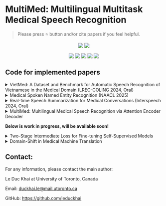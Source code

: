 # MultiMed: Multilingual Multitask Medical Speech Recognition

> Please press ⭐ button and/or cite papers if you feel helpful.

<p align="center">
<img src="https://img.shields.io/badge/Last%20updated%20on-04.04.2025-brightgreen?style=for-the-badge">
<img src="https://img.shields.io/badge/Written%20by-Le%20Duc%20Khai-pink?style=for-the-badge"> 
</p>

<p align="center">
<img src="https://img.shields.io/badge/Speech Recognition-white"> 
<img src="https://img.shields.io/badge/Natural Language Processing-white">
<img src="https://img.shields.io/badge/Large Language Model-white">     
<img src="https://img.shields.io/badge/Deep Learning-white">      
<img src="https://img.shields.io/badge/AI for Healthcare-white">
</p>

## Code for implemented papers

<details><summary>VietMed: A Dataset and Benchmark for Automatic Speech Recognition of Vietnamese in the Medical Domain (LREC-COLING 2024, Oral) </summary><p>

* [Code](VietMed/README.md)

* **Abstract:**
Due to privacy restrictions, there's a shortage of publicly available speech recognition datasets in the medical domain. In this work, we present VietMed - a Vietnamese speech recognition dataset in the medical domain comprising 16h of labeled medical speech, 1000h of unlabeled medical speech and 1200h of unlabeled general-domain speech. To our best knowledge, VietMed is by far the world's largest public medical speech recognition dataset in 7 aspects: total duration, number of speakers, diseases, recording conditions, speaker roles, unique medical terms and accents. VietMed is also by far the largest public Vietnamese speech dataset in terms of total duration. Additionally, we are the first to present a medical ASR dataset covering all ICD-10 disease groups and all accents within a country. Moreover, we release the first public large-scale pre-trained models for Vietnamese ASR, w2v2-Viet and XLSR-53-Viet, along with the first public large-scale fine-tuned models for medical ASR. Even without any medical data in unsupervised pre-training, our best pre-trained model XLSR-53-Viet generalizes very well to the medical domain by outperforming state-of-the-art XLSR-53, from 51.8% to 29.6% WER on test set (a relative reduction of more than 40%). All code, data and models are made publicly available here: [https://github.com/leduckhai/MultiMed/tree/master/VietMed](https://github.com/leduckhai/MultiMed/tree/master/VietMed)
    
* **Citation:**
Please cite this paper https://arxiv.org/abs/2404.05659

``` bibtex
@inproceedings{le2024vietmed,
  title={VietMed: A Dataset and Benchmark for Automatic Speech Recognition of Vietnamese in the Medical Domain},
  author={Le-Duc, Khai},
  booktitle={Proceedings of the 2024 Joint International Conference on Computational Linguistics, Language Resources and Evaluation (LREC-COLING 2024)},
  pages={17365--17370},
  year={2024}
}
```
</p></details>

<details><summary>Medical Spoken Named Entity Recognition (NAACL 2025) </summary><p>
    
* [Code](VietMed-NER/README.md)

* **Abstract:**
Spoken Named Entity Recognition (NER) aims to extract named entities from speech and categorise them into types like person, location, organization, etc. In this work, we present VietMed-NER - the first spoken NER dataset in the medical domain. To our knowledge, our Vietnamese real-world dataset is the largest spoken NER dataset in the world regarding the number of entity types, featuring 18 distinct types. Furthermore, we present baseline results using various state-of-the-art pre-trained models: encoder-only and sequence-to-sequence; and conduct quantitative and qualitative error analysis. We found that pre-trained multilingual models generally outperform monolingual models on reference text and ASR output and encoders outperform sequence-to-sequence models in NER tasks. By translating the transcripts, the dataset can also be utilised for text NER in the medical domain in other languages than Vietnamese. All code, data and models are publicly available: [https://github.com/leduckhai/MultiMed/tree/master/VietMed-NER](https://github.com/leduckhai/MultiMed/tree/master/VietMed-NER)

* **Citation:**
Please cite this paper https://arxiv.org/abs/2406.13337

``` bibtex
@article{le2024medical,
  title={Medical Spoken Named Entity Recognition},
  author={Le-Duc, Khai and Thulke, David and Tran, Hung-Phong and Vo-Dang, Long and Nguyen, Khai-Nguyen and Hy, Truong-Son and Schl{\"u}ter, Ralf},
  journal={arXiv preprint arXiv:2406.13337},
  year={2024}
}
```
</p></details>

<details><summary> Real-time Speech Summarization for Medical Conversations (Interspeech 2024, Oral) </summary><p>

<p align="center">
<img src="/VietMed-Sum/RTSS_diagram.png" alt="drawing" width="900"/>
</p>

* [Code](VietMed-Sum/README.md)

* **Abstract:**
In doctor-patient conversations, identifying medically relevant information is crucial, posing the need for conversation summarization. In this work, we propose the first deployable real-time speech summarization system for real-world applications in industry, which generates a local summary after every N speech utterances within a conversation and a global summary after the end of a conversation. Our system could enhance user experience from a business standpoint, while also reducing computational costs from a technical perspective. Secondly, we present VietMed-Sum which, to our knowledge, is the first speech summarization dataset for medical conversations. Thirdly, we are the first to utilize LLM and human annotators collaboratively to create gold standard and synthetic summaries for medical conversation summarization. Finally, we present baseline results of state-of-the-art models on VietMed-Sum. All code, data (English-translated and Vietnamese) and models are available online: [https://github.com/leduckhai/MultiMed/tree/master/VietMed-Sum](https://github.com/leduckhai/MultiMed/tree/master/VietMed-Sum)

* **Citation:**
Please cite this paper: https://arxiv.org/abs/2406.15888

``` bibtex
@article{VietMed_Sum,
    title={Real-time Speech Summarization for Medical Conversations},
    author={Le-Duc, Khai and Nguyen, Khai-Nguyen and Vo-Dang, Long and Hy, Truong-Son},
    journal={arXiv preprint arXiv:2406.15888},
    booktitle={Interspeech 2024},
    url = {https://arxiv.org/abs/2406.15888},
    year={2024}
    }
```
</p></details>

<details><summary> MultiMed: Multilingual Medical Speech Recognition via Attention Encoder Decoder </summary><p>

* [Code](MultiMed/README.md)

* **Abstract:**
Multilingual automatic speech recognition (ASR) in the medical domain serves as a foundational task for various downstream applications such as speech translation, spoken language understanding, and voice-activated assistants. This technology enhances patient care by enabling efficient communication across language barriers, alleviating specialized workforce shortages, and facilitating improved diagnosis and treatment, particularly during pandemics. In this work, we introduce MultiMed, the first multilingual medical ASR dataset, along with the first collection of small-to-large end-to-end medical ASR models, spanning five languages: Vietnamese, English, German, French, and Mandarin Chinese. To our best knowledge, MultiMed stands as the world’s largest medical ASR dataset across all major benchmarks: total duration, number of recording conditions, number of accents, and number of speaking roles. Furthermore, we present the first multilinguality study for medical ASR, which includes reproducible empirical baselines, a monolinguality-multilinguality analysis, Attention Encoder Decoder (AED) vs Hybrid comparative study, a layer-wise ablation study for the AED, and a linguistic analysis for multilingual medical ASR. All code, data, and models are available online: [https://github.com/leduckhai/MultiMed/tree/master/MultiMed](https://github.com/leduckhai/MultiMed/tree/master/MultiMed).

* **Citation:**
Please cite this paper: [https://arxiv.org/abs/2409.14074](https://arxiv.org/abs/2409.14074)

``` bibtex
@article{le2024multimed,
  title={MultiMed: Multilingual Medical Speech Recognition via Attention Encoder Decoder},
  author={Le-Duc, Khai and Phan, Phuc and Pham, Tan-Hanh and Tat, Bach Phan and Ngo, Minh-Huong and Hy, Truong-Son},
  journal={arXiv preprint arXiv:2409.14074},
  year={2024}
}
```
</p></details>

**Below is work in progress, will be available soon!**

<details><summary>Two-Stage Intermediate Loss for Fine-tuning Self-Supervised Models</summary><p>
Due to the double-blind review, request of implementation and models will be processed after paper notification.
</p></details>

<details><summary>Domain-Shift in Medical Machine Translation</summary><p>
Due to the double-blind review, request of implementation and models will be processed after paper notification.
</p></details>

## Contact:

For any information, please contact the main author:

Le Duc Khai at University of Toronto, Canada

Email: duckhai.le@mail.utoronto.ca

GitHub: https://github.com/leduckhai
